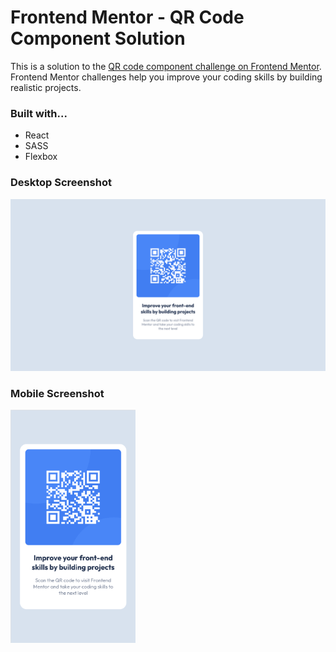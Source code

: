 # Frontend Mentor - QR Code Component Solution

This is a solution to the [QR code component challenge on Frontend Mentor](https://www.frontendmentor.io/challenges/qr-code-component-iux_sIO_H). Frontend Mentor challenges help you improve your coding skills by building realistic projects. 

### Built with...

- React
- SASS
- Flexbox

### Desktop Screenshot

![](./desktop-screenshot.jpg)

### Mobile Screenshot

<img src="./mobile-screenshot.jpg" width="200"/>